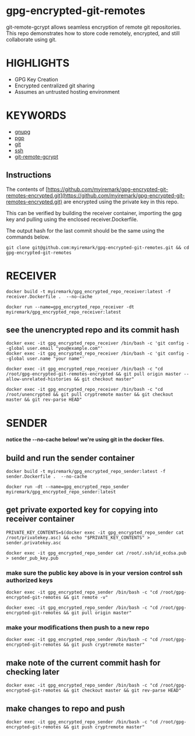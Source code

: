 # gpg-encrypted-git-remotes

git-remote-gcrypt allows seamless encryption of remote git repositories.  This repo demonstrates how to store code remotely, encrypted, and still collaborate using git.

# HIGHLIGHTS

- GPG Key Creation
- Encrypted centralized git sharing
- Assumes an untrusted hosting environment

# KEYWORDS

- [gnupg](https://gnupg.org/)
- [pgp](https://gnupg.org/)
- [git](https://git-scm.com/)
- [ssh](https://www.ssh.com/ssh/)
- [git-remote-gcrypt](https://github.com/spwhitton/git-remote-gcrypt)

## Instructions

The contents of [https://github.com/myiremark/gpg-encrypted-git-remotes-encrypted.git](https://github.com/myiremark/gpg-encrypted-git-remotes-encrypted.git) are encrypted using the private key in this repo.  

This can be verified by building the receiver container, importing the gpg key and pulling using the enclosed receiver.Dockerfile.

The output hash for the last commit should be the same using the commands below.

```
git clone git@github.com:myiremark/gpg-encrypted-git-remotes.git && cd gpg-encrypted-git-remotes
```

# RECEIVER

```
docker build -t myiremark/gpg_encrypted_repo_receiver:latest -f receiver.Dockerfile .  --no-cache

docker run --name=gpg_encrypted_repo_receiver -dt myiremark/gpg_encrypted_repo_receiver:latest
```

## see the unencrypted repo and its commit hash
```
docker exec -it gpg_encrypted_repo_receiver /bin/bash -c 'git config --global user.email "you@example.com"'
docker exec -it gpg_encrypted_repo_receiver /bin/bash -c 'git config --global user.name "your name"'

docker exec -it gpg_encrypted_repo_receiver /bin/bash -c "cd /root/gpg-encrypted-git-remotes-encrypted && git pull origin master --allow-unrelated-histories && git checkout master"

docker exec -it gpg_encrypted_repo_receiver /bin/bash -c "cd /root/unencrypted && git pull cryptremote master && git checkout master && git rev-parse HEAD"
```

# SENDER

#### notice the --no-cache below! we're using git in the docker files.

## build and run the sender container

```
docker build -t myiremark/gpg_encrypted_repo_sender:latest -f sender.Dockerfile .  --no-cache

docker run -dt --name=gpg_encrypted_repo_sender myiremark/gpg_encrypted_repo_sender:latest
```

## get private exported key for copying into receiver container

```
PRIVATE_KEY_CONTENTS=$(docker exec -it gpg_encrypted_repo_sender cat /root/privatekey.asc) && echo "$PRIVATE_KEY_CONTENTS" > sender.privatekey.asc

docker exec -it gpg_encrypted_repo_sender cat /root/.ssh/id_ecdsa.pub > sender_pub_key.pub
```

### make sure the public key above is in your version control ssh authorized keys

```
docker exec -it gpg_encrypted_repo_sender /bin/bash -c "cd /root/gpg-encrypted-git-remotes && git remote -v"

docker exec -it gpg_encrypted_repo_sender /bin/bash -c "cd /root/gpg-encrypted-git-remotes && git pull origin master"
```

### make your modifications then push to a new repo
```
docker exec -it gpg_encrypted_repo_sender /bin/bash -c "cd /root/gpg-encrypted-git-remotes && git push cryptremote master"
```

## make note of the current commit hash for checking later
```
docker exec -it gpg_encrypted_repo_sender /bin/bash -c "cd /root/gpg-encrypted-git-remotes && git checkout master && git rev-parse HEAD"
```
## make changes to repo and push 

```
docker exec -it gpg_encrypted_repo_sender /bin/bash -c "cd /root/gpg-encrypted-git-remotes && git push cryptremote master"
```
